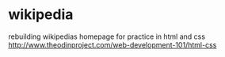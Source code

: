 # wikipedia
rebuilding wikipedias homepage for practice in html and css
http://www.theodinproject.com/web-development-101/html-css